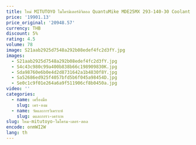 ```yaml
---
title: ใหม่ MITUTOYO ไมโครมิเตอร์ดิจิตอล QuantuMike MDE25MX 293-140-30 Coolant Proof ไมโครมิเตอร์ 0-25 มม.
price: '19901.13'
price_original: '20948.57'
currency: THB
discount: 5%
rating: 4.5
volume: 78
image: S21aab2925d7548a292b08edef4fc2d3fY.jpg
images:
  - S21aab2925d7548a292b08edef4fc2d3fY.jpg
  - S4c43c980c99a400b838b66c198909830K.jpg
  - Sda98760e6b0e4d2d8731642a1b4830f8Y.jpg
  - Sa52686ed925f4057bfd5b6f045a98454D.jpg
  - Se0c1c9f01e264a6a9f511906cf8b0450a.jpg
video: ''
categories:
  - name: เครื่องมือ
    slug: เคร-องม
  - name: วัดและการวิเคราะห์
    slug: ดและการว-เคราะห
slug: ใหม-mitutoyo-ไมโครม-เตอร-ตอล
encode: onmWI2W
lang: th
---
```

  